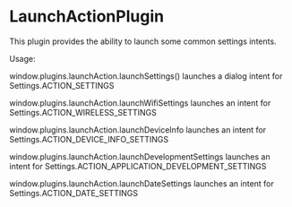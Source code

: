 LaunchActionPlugin
====================

This plugin provides the ability to launch some common settings intents.

Usage:

window.plugins.launchAction.launchSettings() launches a dialog intent for Settings.ACTION_SETTINGS

window.plugins.launchAction.launchWifiSettings launches an intent for Settings.ACTION_WIRELESS_SETTINGS

window.plugins.launchAction.launchDeviceInfo launches an intent for Settings.ACTION_DEVICE_INFO_SETTINGS

window.plugins.launchAction.launchDevelopmentSettings launches an intent for Settings.ACTION_APPLICATION_DEVELOPMENT_SETTINGS

window.plugins.launchAction.launchDateSettings launches an intent for Settings.ACTION_DATE_SETTINGS